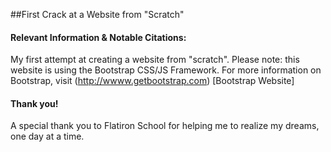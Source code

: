 ##First Crack at a Website from "Scratch"

#### Relevant Information & Notable Citations: 
My first attempt at creating a website from "scratch". 
Please note:  this website is using the Bootstrap CSS/JS Framework. 
For more information on Bootstrap, visit (http://wwww.getbootstrap.com) [Bootstrap Website]

#### Thank you!
A special thank you to Flatiron School for helping me to realize my dreams, one day at a time.